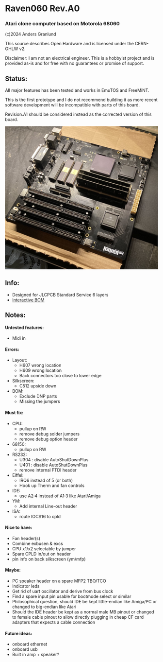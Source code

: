 # Raven060 Rev.A0
### Atari clone computer based on Motorola 68060

(c)2024 Anders Granlund

This source describes Open Hardware and is licensed under the CERN-OHLW v2.

Disclaimer: I am not an electrical engineer. This is a hobbyist project and is provided as-is and for free with no guarantees or promise of support.



## Status:
All major features has been tested and works in EmuTOS and FreeMiNT.

This is the first prototype and I do not recommend building it as more recent software development will be incompatible with parts of this board.

Revision.A1 should be considered instead as the corrected version of this board.

![Alt text](images/raven_a0.jpg?raw=true "")



## Info:
- Designed for JLCPCB Standard Service 6 layers
- [Interactive BOM](https://htmlpreview.github.io/?https://github.com/agranlund/raven/blob/main/hw/raven/a0/production/raven-a0_ibom.html)


## Notes:

#### Untested features:
- Midi in

#### Errors:
- Layout:
	- H607 wrong location
	- H609 wrong location
    - Back connectors too close to lower edge
- Silkscreen:
	- C512 upside down
- BOM:
	- Exclude DNP parts
	- Missing the jumpers

#### Must fix:
- CPU:
	- pullup on RW
	- remove debug solder jumpers
    - remove debug option header
- 68150:
	- pullup on RW
- RS232:
	- U304 : disable AutoShutDownPlus
	- U401 : disable AutoShutDownPlus
	- remove internal FTDI header
- Eiffel:
	- IRQ6 instead of 5 (or both)
	- Hook up Therm and fan controls
- IDE:
	- use A2:4 instead of A1:3 like Atari/Amiga
- YM:
	- Add internal Line-out header
- ISA:
	- route IOCS16 to cpld


#### Nice to have:
- Fan header(s)
- Combine exbusen & excs
- CPU x1/x2 selectable by jumper
- Spare CPLD in/out on header
- pin info on back silkscreen (ym/mfp)

#### Maybe:
- PC speaker header on a spare MFP2 TBO/TCO
- Indicator leds
- Get rid of uart oscillator and derive from bus clock
- Find a spare input pin usable for bootmode select or similar
- Philosophical question, should IDE be kept little-endian like Amiga/PC or changed to big-endian like Atari
- Should the IDE header be kept as a normal male MB pinout or changed to female cable pinout to allow directly plugging in cheap CF card adapters that expects a cable connection

#### Future ideas:
- onboard ethernet
- onboard usb
- Built in amp + speaker?


